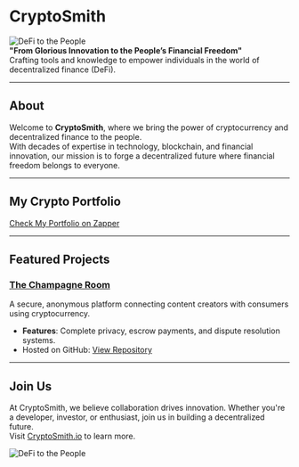 # CryptoSmith
![DeFi to the People](https://cryptosmith.fra1.cdn.digitaloceanspaces.com/Promo-LinkedIn-LinkedIn%20link%20post.jpeg)  
**"From Glorious Innovation to the People’s Financial Freedom"**  
Crafting tools and knowledge to empower individuals in the world of decentralized finance (DeFi).

---

## About
Welcome to **CryptoSmith**, where we bring the power of cryptocurrency and decentralized finance to the people.  
With decades of expertise in technology, blockchain, and financial innovation, our mission is to forge a decentralized future where financial freedom belongs to everyone.

---

## My Crypto Portfolio
[Check My Portfolio on Zapper](https://zapper.xyz/account/0x5e90c65c58a4ad95eea3b04615a4270d1d2ec1b1)  

---

## Featured Projects
### **[The Champagne Room](https://github.com/cryptosmithio/champagneroom-app)**
A secure, anonymous platform connecting content creators with consumers using cryptocurrency.  
- **Features**: Complete privacy, escrow payments, and dispute resolution systems.  
- Hosted on GitHub: [View Repository](https://github.com/cryptosmithio/champagneroom-app)

---

## Join Us
At CryptoSmith, we believe collaboration drives innovation. Whether you're a developer, investor, or enthusiast, join us in building a decentralized future.  
Visit [CryptoSmith.io](https://cryptosmith.io) to learn more.

![DeFi to the People](https://cryptosmith.fra1.cdn.digitaloceanspaces.com/android-chrome-192x192.png)  
